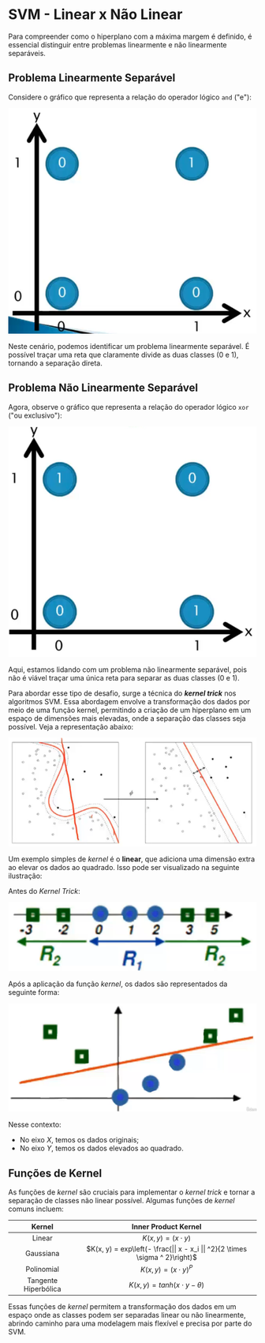 # SVM - Linear x Não Linear

Para compreender como o hiperplano com a máxima margem é definido, é essencial distinguir entre problemas linearmente e não linearmente separáveis.

## **Problema Linearmente Separável**

Considere o gráfico que representa a relação do operador lógico `and` ("e"):

![Problema Linear](./assets/problema-linear.png)

Neste cenário, podemos identificar um problema linearmente separável. É possível traçar uma reta que claramente divide as duas classes (0 e 1), tornando a separação direta.

## **Problema Não Linearmente Separável**

Agora, observe o gráfico que representa a relação do operador lógico `xor` ("ou exclusivo"):

![Problema Não Linear](./assets/problema-nao-linear.png)

Aqui, estamos lidando com um problema não linearmente separável, pois não é viável traçar uma única reta para separar as duas classes (0 e 1).

Para abordar esse tipo de desafio, surge a técnica do **_kernel trick_** nos algoritmos SVM. Essa abordagem envolve a transformação dos dados por meio de uma função kernel, permitindo a criação de um hiperplano em um espaço de dimensões mais elevadas, onde a separação das classes seja possível. Veja a representação abaixo:

![Kernel Trick](./assets/kernel-trick.png)

Um exemplo simples de _kernel_ é o **linear**, que adiciona uma dimensão extra ao elevar os dados ao quadrado. Isso pode ser visualizado na seguinte ilustração:

Antes do _Kernel Trick_:

![SVM Não Linear Antes Kernel](./assets/svm-nao-linear-antes-kernel-tricks-.png)

Após a aplicação da função _kernel_, os dados são representados da seguinte forma:

![SVM Não Linear Após Kernel](./assets/svm-nao-linear-apos-kernel-tricks-.png)

Nesse contexto:

- No eixo $X$, temos os dados originais;
- No eixo $Y$, temos os dados elevados ao quadrado.

## **Funções de Kernel**

As funções de _kernel_ são cruciais para implementar o _kernel trick_ e tornar a separação de classes não linear possível. Algumas funções de _kernel_ comuns incluem:

|        Kernel        |                              Inner Product Kernel                              |
| :------------------: | :----------------------------------------------------------------------------: |
|        Linear        |                            $K(x, y) = (x \cdot y)$                             |
|      Gaussiana       | $K(x, y) = exp\left(- \frac{\|\| x - x_i \|\| ^2}{2 \times \sigma ^ 2}\right)$ |
|      Polinomial      |                           $K(x, y) = (x \cdot y) ^P$                           |
| Tangente Hiperbólica |                      $K(x, y) = tanh(x \cdot y - \theta)$                      |

Essas funções de _kernel_ permitem a transformação dos dados em um espaço onde as classes podem ser separadas linear ou não linearmente, abrindo caminho para uma modelagem mais flexível e precisa por parte do SVM.
